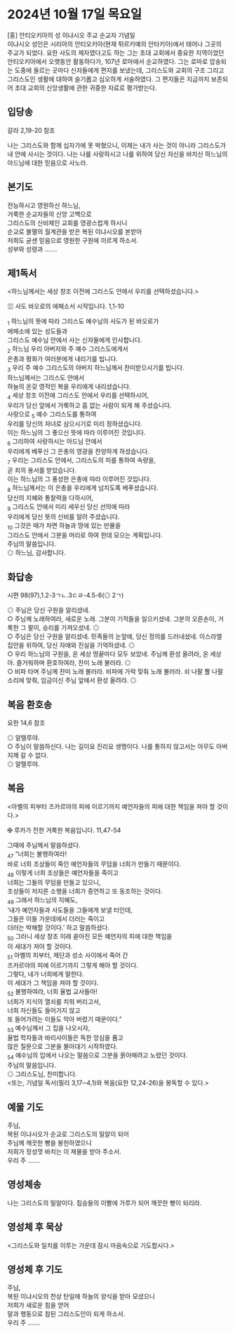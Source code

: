 # 2024년 10월 17일 목요일

[홍] 안티오키아의 성 이냐시오 주교 순교자 기념일  
이냐시오 성인은 시리아의 안티오키아(현재 튀르키예의 안타키아)에서 태어나 그곳의 주교가 되었다. 요한 사도의 제자였다고도 하는 그는 초대 교회에서 중요한 지역이었던 안티오키아에서 오랫동안 활동하다가, 107년 로마에서 순교하였다. 그는 로마로 압송되는 도중에 들르는 곳마다 신자들에게 편지를 보냈는데, 그리스도와 교회의 구조 그리고 그리스도인 생활에 대하여 슬기롭고 심오하게 서술하였다. 그 편지들은 지금까지 보존되어 초대 교회의 신앙생활에 관한 귀중한 자료로 평가받는다.


## 입당송

갈라 2,19-20 참조

나는 그리스도와 함께 십자가에 못 박혔으니, 이제는 내가 사는 것이 아니라 그리스도가 내 안에 사시는 것이다. 나는 나를 사랑하시고 나를 위하여 당신 자신을 바치신 하느님의 아드님에 대한 믿음으로 사노라.  
  
## 본기도

전능하시고 영원하신 하느님,  
거룩한 순교자들의 신앙 고백으로  
그리스도의 신비체인 교회를 영광스럽게 하시니  
순교로 불멸의 월계관을 받은 복된 이냐시오를 본받아  
저희도 굳센 믿음으로 영원한 구원에 이르게 하소서.  
성부와 성령과 …….  
  
## 제1독서

<하느님께서는 세상 창조 이전에 그리스도 안에서 우리를 선택하셨습니다.>

▥ 사도 바오로의 에페소서 시작입니다. 1,1-10

<sub>1</sub> 하느님의 뜻에 따라 그리스도 예수님의 사도가 된 바오로가  
에페소에 있는 성도들과  
그리스도 예수님 안에서 사는 신자들에게 인사합니다.  
<sub>2</sub> 하느님 우리 아버지와 주 예수 그리스도에게서  
은총과 평화가 여러분에게 내리기를 빕니다.  
<sub>3</sub> 우리 주 예수 그리스도의 아버지 하느님께서 찬미받으시기를 빕니다.  
하느님께서는 그리스도 안에서  
하늘의 온갖 영적인 복을 우리에게 내리셨습니다.  
<sub>4</sub> 세상 창조 이전에 그리스도 안에서 우리를 선택하시어,  
우리가 당신 앞에서 거룩하고 흠 없는 사람이 되게 해 주셨습니다.  
사랑으로 <sub>5</sub> 예수 그리스도를 통하여  
우리를 당신의 자녀로 삼으시기로 미리 정하셨습니다.  
이는 하느님의 그 좋으신 뜻에 따라 이루어진 것입니다.  
<sub>6</sub> 그리하여 사랑하시는 아드님 안에서  
우리에게 베푸신 그 은총의 영광을 찬양하게 하셨습니다.  
<sub>7</sub> 우리는 그리스도 안에서, 그리스도의 피를 통하여 속량을,  
곧 죄의 용서를 받았습니다.  
이는 하느님의 그 풍성한 은총에 따라 이루어진 것입니다.  
<sub>8</sub> 하느님께서는 이 은총을 우리에게 넘치도록 베푸셨습니다.  
당신의 지혜와 통찰력을 다하시어,  
<sub>9</sub> 그리스도 안에서 미리 세우신 당신 선의에 따라  
우리에게 당신 뜻의 신비를 알려 주셨습니다.  
<sub>10</sub> 그것은 때가 차면 하늘과 땅에 있는 만물을  
그리스도 안에서 그분을 머리로 하여 한데 모으는 계획입니다.  
주님의 말씀입니다.  
◎ 하느님, 감사합니다.  
  
## 화답송

시편 98(97),1.2-3ㄱㄴ.3ㄷㄹ-4.5-6(◎ 2ㄱ)

◎ 주님은 당신 구원을 알리셨네.  
○ 주님께 노래하여라, 새로운 노래. 그분이 기적들을 일으키셨네. 그분의 오른손이, 거룩한 그 팔이, 승리를 가져오셨네. ◎  
○ 주님은 당신 구원을 알리셨네. 민족들의 눈앞에, 당신 정의를 드러내셨네. 이스라엘 집안을 위하여, 당신 자애와 진실을 기억하셨네. ◎  
○ 우리 하느님의 구원을, 온 세상 땅끝마다 모두 보았네. 주님께 환성 올려라, 온 세상아. 즐거워하며 환호하여라, 찬미 노래 불러라. ◎  
○ 비파 타며 주님께 찬미 노래 불러라. 비파에 가락 맞춰 노래 불러라. 쇠 나팔 뿔 나팔 소리에 맞춰, 임금이신 주님 앞에서 환성 올려라. ◎  
  
## 복음 환호송

요한 14,6 참조

◎ 알렐루야.  
○ 주님이 말씀하신다. 나는 길이요 진리요 생명이다. 나를 통하지 않고서는 아무도 아버지께 갈 수 없다.  
◎ 알렐루야.  
  
## 복음

<아벨의 피부터 즈카르야의 피에 이르기까지 예언자들의 피에 대한 책임을 져야 할 것이다.>

✠ 루카가 전한 거룩한 복음입니다. 11,47-54

그때에 주님께서 말씀하셨다.  
<sub>47</sub> “너희는 불행하여라!  
바로 너희 조상들이 죽인 예언자들의 무덤을 너희가 만들기 때문이다.  
<sub>48</sub> 이렇게 너희 조상들은 예언자들을 죽이고  
너희는 그들의 무덤을 만들고 있으니,  
조상들이 저지른 소행을 너희가 증언하고 또 동조하는 것이다.  
<sub>49</sub> 그래서 하느님의 지혜도,  
‘내가 예언자들과 사도들을 그들에게 보낼 터인데,  
그들은 이들 가운데에서 더러는 죽이고  
더러는 박해할 것이다.’ 하고 말씀하셨다.  
<sub>50</sub> 그러니 세상 창조 이래 쏟아진 모든 예언자의 피에 대한 책임을  
이 세대가 져야 할 것이다.  
<sub>51</sub> 아벨의 피부터, 제단과 성소 사이에서 죽어 간  
즈카르야의 피에 이르기까지 그렇게 해야 할 것이다.  
그렇다, 내가 너희에게 말한다.  
이 세대가 그 책임을 져야 할 것이다.  
<sub>52</sub> 불행하여라, 너희 율법 교사들아!  
너희가 지식의 열쇠를 치워 버리고서,  
너희 자신들도 들어가지 않고  
또 들어가려는 이들도 막아 버렸기 때문이다.”  
<sub>53</sub> 예수님께서 그 집을 나오시자,  
율법 학자들과 바리사이들은 독한 앙심을 품고  
많은 질문으로 그분을 몰아대기 시작하였다.  
<sub>54</sub> 예수님의 입에서 나오는 말씀으로 그분을 옭아매려고 노렸던 것이다.  
주님의 말씀입니다.  
◎ 그리스도님, 찬미합니다.  
<또는, 기념일 독서(필리 3,17─4,1)와 복음(요한 12,24-26)을 봉독할 수 있다.>  
  
## 예물 기도

주님,  
복된 이냐시오가 순교로 그리스도의 밀알이 되어  
주님께 깨끗한 빵을 봉헌하였으니  
저희가 정성껏 바치는 이 제물을 받아 주소서.  
우리 주 …….  
  
## 영성체송

나는 그리스도의 밀알이다. 짐승들의 이빨에 가루가 되어 깨끗한 빵이 되리라.  
  
## 영성체 후 묵상

<그리스도와 일치를 이루는 가운데 잠시 마음속으로 기도합시다.>  
## 영성체 후 기도

주님,  
복된 이냐시오의 천상 탄일에 하늘의 양식을 받아 모셨으니  
저희가 새로운 힘을 얻어  
말과 행동으로 참된 그리스도인이 되게 하소서.  
우리 주 …….